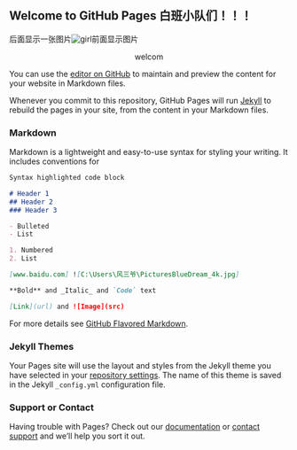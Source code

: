 ## Welcome to GitHub Pages  白班小队们！！！
后面显示一张图片![girl](https://pic.sogou.com/pics/recompic/detail.jsp?category=%E7%BE%8E%E5%A5%B3&tag=%E5%A4%8F%E6%97%A5#29%2617427962)前面显示图片

<div width="100%" height="30" bgcolor="red" align="center">welcom</div>

You can use the [editor on GitHub](https://github.com/windyichen/index/edit/master/index.md) to maintain and preview the content for your website in Markdown files.

Whenever you commit to this repository, GitHub Pages will run [Jekyll](https://jekyllrb.com/) to rebuild the pages in your site, from the content in your Markdown files.

### Markdown

Markdown is a lightweight and easy-to-use syntax for styling your writing. It includes conventions for

```markdown
Syntax highlighted code block

# Header 1
## Header 2
### Header 3

- Bulleted
- List

1. Numbered
2. List

[www.baidu.com] ![C:\Users\风三爷\PicturesBlueDream_4k.jpg]

**Bold** and _Italic_ and `Code` text

[Link](url) and ![Image](src)
```

For more details see [GitHub Flavored Markdown](https://guides.github.com/features/mastering-markdown/).

### Jekyll Themes

Your Pages site will use the layout and styles from the Jekyll theme you have selected in your [repository settings](https://github.com/windyichen/index/settings). The name of this theme is saved in the Jekyll `_config.yml` configuration file.

### Support or Contact

Having trouble with Pages? Check out our [documentation](https://help.github.com/categories/github-pages-basics/) or [contact support](https://github.com/contact) and we’ll help you sort it out.
